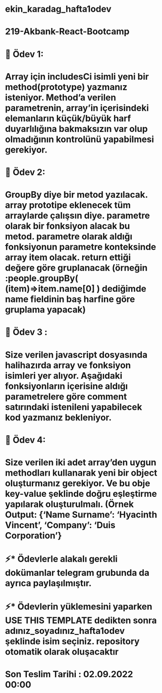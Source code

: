 # ekin_karadag_hafta1odev
# 219-Akbank-React-Bootcamp

# 🌱 Ödev 1: 
#     Array için includesCi isimli yeni bir method(prototype) yazmanız isteniyor. Method’a verilen parametrenin, array’in içerisindeki elemanların küçük/büyük harf duyarlılığına bakmaksızın var olup olmadığının kontrolünü yapabilmesi gerekiyor.

# 🌱 Ödev 2:
#     GroupBy diye bir metod yazılacak. array prototipe eklenecek tüm arraylarde çalışsın diye. parametre olarak bir fonksiyon alacak bu metod. parametre olarak aldığı fonksiyonun parametre konteksinde array item olacak. return ettiği değere göre gruplanacak (örneğin :people.groupBy( (item)=>item.name[0] ) dediğimde name fieldinin baş harfine göre gruplama yapacak)

# 🌱 Ödev 3 :
#     Size verilen javascript dosyasında halihazırda array ve fonksiyon isimleri yer alıyor.  Aşağıdaki fonksiyonların içerisine aldığı parametrelere göre comment  satırındaki istenileni yapabilecek kod yazmanız bekleniyor. 

# 🌱 Ödev 4:
#     Size verilen iki adet array’den uygun methodları kullanarak yeni bir object oluşturmanız gerekiyor. Ve bu obje key-value şeklinde doğru eşleştirme yapılarak       oluşturulmalı. (Örnek Output: {‘Name Surname’: ‘Hyacinth Vincent’, ‘Company’: ‘Duis Corporation’} 

# ⚡* Ödevlerle alakalı gerekli dokümanlar telegram grubunda da ayrıca paylaşılmıştır.
# ⚡* Ödevlerin yüklemesini yaparken USE THIS TEMPLATE dedikten sonra adınız_soyadınız_hafta1odev şeklinde isim seçiniz. repository otomatik olarak oluşacaktır

# Son Teslim Tarihi : 02.09.2022 00:00 
